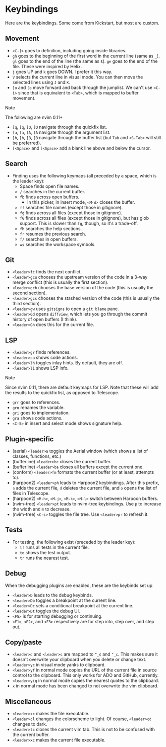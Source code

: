 # Keybindings

Here are the keybindings. Some come from Kickstart, but most are custom.

## Movement

* `<C-]>` goes to definition, including going inside libraries.
* `gh` goes to the beginning of the first word in the current line (same as `_`). `gl` goes to the end of the line (the same as `$`). `ge` goes to the end of the file. These were inspired by Helix.
* `j` goes UP and `k` goes DOWN. I prefer it this way.
* `V` selects the current line in visual mode. You can then move the selected lines using `J` and `K`.
* `]o` and `[o` move forward and back through the jumplist. We can't use `<C-i>` since that is equivalent to `<Tab>`, which is mapped to buffer movement.

> [!NOTE]
> The following are nvim 0.11+

* `]q`, `[q`, `]Q`, `[Q` navigate through the quickfix list.
* `]a`, `[a`, `[A`, `]A` navigate through the argument list.
* `]b`, `[b`, `]B`, `[B` navigate through the buffer list (but `Tab` and `<S-Tab>` will still be preferred).
* `[<Space>` and `]<Space>` add a blank line above and below the cursor.

## Search

* Finding uses the following keymaps (all preceded by a space, which is the leader key):
  * Space finds open file names.
  * `/` searches in the current buffer.
  * `fb` finds across open buffers.
    * In this picker, in insert mode, `<M-d>` closes the buffer.
  * `ff` searches file names (except those in gitignore).
  * `fg` finds across all files (except those in gitignore).
  * `fG` finds across all files (except those in gitignore), but has glob support. This is slower than `fg`, though, so it's a trade-off.
  * `fh` searches the help sections.
  * `fr` resumes the previous search.
  * `f/` searches in open buffers.
  * `ws` searches the workspace symbols.

## Git

* `<leader>fc` finds the next conflict.
* `<leader>gcu` chooses the upstream version of the code in a 3-way merge conflict (this is usually the first section).
* `<leader>gcb` chooses the base version of the code (this is usually the second section).
* `<leader>gcs` chooses the stashed version of the code (this is usually the third section).
* `<leader>gw` uses `gitsigns` to open a `git blame` pane.
* `<leader>Gd` opens `diffview`, which lets you go through the commit history of open buffers (I think).
* `<leader>Gh` does this for the current file.

## LSP

* `<leader>gr` finds references.
* `<leader>ca` shows code actions.
* `<leader>lh` toggles inlay hints. By default, they are off.
* `<leader>li` shows LSP info.

> [!NOTE]  
> Since nvim 0.11, there are default keymaps for LSP. Note that these will add the results to the quickfix list, as
> opposed to Telescope.

* `grr` goes to references.
* `grn` renames the variable.
* `gri` goes to implementation.
* `gra` shows code actions.
* `<C-S>` in insert and select mode shows signature help.

## Plugin-specific

* (aerial) `<leader>a` toggles the Aerial window (which shows a list of classes, functions, etc.)
* (bufferline) `<leader>bc` closes the current buffer.
* (bufferline) `<leader>ba` closes all buffers except the current one.
* (conform) `<leader>fm` formats the current buffer (or at least, attempts to).
* (harpoon2) `<leader>ph` leads to Harpoon2 keybindings. After this prefix, `a` adds the current file, `d` deletes the current file, and `o` opens the list of files in Telescope.
* (harpoon2) `<M-h>`, `<M-j>`, `<M-k>`, `<M-l>` switch between Harpoon buffers.
* (nvim-tree) `<leader>pt` leads to nvim-tree keybindings. Use `p` to increase the width and `m` to decrease.
* (nvim-tree) `<C-s>` toggles the file tree. Use `<leader>pr` to refresh it.

## Tests

* For testing, the following exist (preceded by the leader key):
  * `tf` runs all tests in the current file.
  * `to` shows the test output.
  * `tr` runs the nearest test.

## Debug

When the debugging plugins are enabled, these are the keybinds set up:

* `<leader>D` leads to the debug keybinds.
* `<leader>Db` toggles a breakpoint at the current line.
* `<leader>Dc` sets a conditional breakpoint at the current line.
* `<leader>Dt` toggles the debug UI.
* `<F5>` is for starting debugging or continuing.
* `<F1>`, `<F2>`, and `<F3>` respectively are for step into, step over, and step out.

## Copy/paste

* `<leader>d` and `<leader>c` are mapped to `"_d` and `"_c`. This makes sure it doesn't overwrite your clipboard when you delete or change text.
* `<leader>yc` in visual mode yanks to clipboard.
* `<leader>yf` in normal mode copies the URL of the current file in source control to the clipboard. This only works for ADO and GitHub, currently.
* `<leader>yiq` in normal mode copies the nearest quotes to the clipboard.
* `x` in normal mode has been changed to not overwrite the vim clipboard.

## Miscellaneous

* `<leader>xc` makes the file executable.
* `<leader>cl` changes the colorscheme to light. Of course, `<leader>cd` changes to dark.
* `<leader>tc` closes the current vim tab. This is not to be confused with the current buffer.
* `<leader>xc` makes the current file executable.
